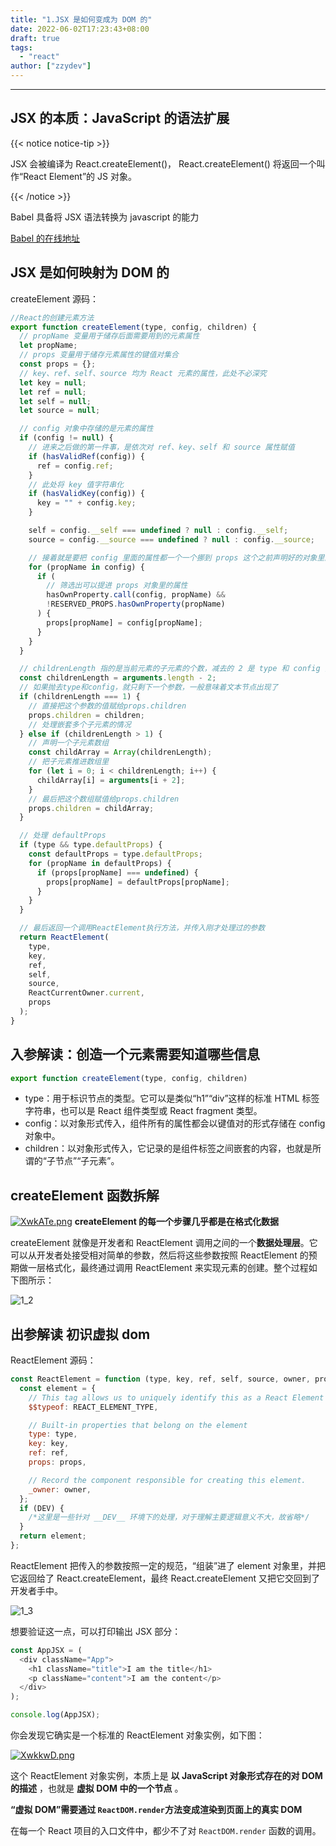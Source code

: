```yaml
---
title: "1.JSX 是如何变成为 DOM 的"
date: 2022-06-02T17:23:43+08:00
draft: true
tags:
  - "react"
author: ["zzydev"]
---
```


---

## JSX 的本质：JavaScript 的语法扩展

{{< notice notice-tip >}}

JSX 会被编译为 React.createElement()， React.createElement() 将返回一个叫作“React Element”的 JS 对象。

{{< /notice >}}

Babel 具备将 JSX 语法转换为 javascript 的能力

[Babel 的在线地址](https://babeljs.io/repl#?browsers=defaults%2C%20not%20ie%2011%2C%20not%20ie_mob%2011&build=&builtIns=false&corejs=3.21&spec=false&loose=false&code_lz=Q&debug=false&forceAllTransforms=false&shippedProposals=false&circleciRepo=&evaluate=false&fileSize=false&timeTravel=false&sourceType=module&lineWrap=true&presets=env%2Creact%2Cstage-2&prettier=false&targets=&version=7.18.4&externalPlugins=&assumptions=%7B%7D)

## JSX 是如何映射为 DOM 的

createElement 源码：

```javascript
//React的创建元素方法
export function createElement(type, config, children) {
  // propName 变量用于储存后面需要用到的元素属性
  let propName;
  // props 变量用于储存元素属性的键值对集合
  const props = {};
  // key、ref、self、source 均为 React 元素的属性，此处不必深究
  let key = null;
  let ref = null;
  let self = null;
  let source = null;

  // config 对象中存储的是元素的属性
  if (config != null) {
    // 进来之后做的第一件事，是依次对 ref、key、self 和 source 属性赋值
    if (hasValidRef(config)) {
      ref = config.ref;
    }
    // 此处将 key 值字符串化
    if (hasValidKey(config)) {
      key = "" + config.key;
    }

    self = config.__self === undefined ? null : config.__self;
    source = config.__source === undefined ? null : config.__source;

    // 接着就是要把 config 里面的属性都一个一个挪到 props 这个之前声明好的对象里面
    for (propName in config) {
      if (
        // 筛选出可以提进 props 对象里的属性
        hasOwnProperty.call(config, propName) &&
        !RESERVED_PROPS.hasOwnProperty(propName)
      ) {
        props[propName] = config[propName];
      }
    }
  }

  // childrenLength 指的是当前元素的子元素的个数，减去的 2 是 type 和 config 两个参数占用的长度
  const childrenLength = arguments.length - 2;
  // 如果抛去type和config，就只剩下一个参数，一般意味着文本节点出现了
  if (childrenLength === 1) {
    // 直接把这个参数的值赋给props.children
    props.children = children;
    // 处理嵌套多个子元素的情况
  } else if (childrenLength > 1) {
    // 声明一个子元素数组
    const childArray = Array(childrenLength);
    // 把子元素推进数组里
    for (let i = 0; i < childrenLength; i++) {
      childArray[i] = arguments[i + 2];
    }
    // 最后把这个数组赋值给props.children
    props.children = childArray;
  }

  // 处理 defaultProps
  if (type && type.defaultProps) {
    const defaultProps = type.defaultProps;
    for (propName in defaultProps) {
      if (props[propName] === undefined) {
        props[propName] = defaultProps[propName];
      }
    }
  }

  // 最后返回一个调用ReactElement执行方法，并传入刚才处理过的参数
  return ReactElement(
    type,
    key,
    ref,
    self,
    source,
    ReactCurrentOwner.current,
    props
  );
}
```

## 入参解读：创造一个元素需要知道哪些信息

```javascript
export function createElement(type, config, children)
```

- type：用于标识节点的类型。它可以是类似“h1”“div”这样的标准 HTML 标签字符串，也可以是 React 组件类型或 React fragment 类型。
- config：以对象形式传入，组件所有的属性都会以键值对的形式存储在 config 对象中。
- children：以对象形式传入，它记录的是组件标签之间嵌套的内容，也就是所谓的“子节点”“子元素”。

## createElement 函数拆解

[![XwkATe.png](https://s1.ax1x.com/2022/06/05/XwkATe.png)](https://imgtu.com/i/XwkATe)
**createElement 的每一个步骤几乎都是在格式化数据**

createElement 就像是开发者和 ReactElement 调用之间的一个**数据处理层**。它可以从开发者处接受相对简单的参数，然后将这些参数按照 ReactElement 的预期做一层格式化，最终通过调用 ReactElement 来实现元素的创建。整个过程如下图所示：

![1_2](https://github.com/zzydev/zzydev_blog_img/blob/master/headfirstreact/1_2.png?raw=true)

## 出参解读 初识虚拟 dom

ReactElement 源码：

```javascript
const ReactElement = function (type, key, ref, self, source, owner, props) {
  const element = {
    // This tag allows us to uniquely identify this as a React Element
    $$typeof: REACT_ELEMENT_TYPE,

    // Built-in properties that belong on the element
    type: type,
    key: key,
    ref: ref,
    props: props,

    // Record the component responsible for creating this element.
    _owner: owner,
  };
  if (DEV) {
    /*这里是一些针对 __DEV__ 环境下的处理，对于理解主要逻辑意义不大，故省略*/
  }
  return element;
};
```

ReactElement 把传入的参数按照一定的规范，“组装”进了 element 对象里，并把它返回给了 React.createElement，最终 React.createElement 又把它交回到了开发者手中。

![1_3](https://github.com/zzydev/zzydev_blog_img/blob/master/headfirstreact/1_3.png?raw=true)

想要验证这一点，可以打印输出 JSX 部分：

```javascript
const AppJSX = (
  <div className="App">
    <h1 className="title">I am the title</h1>
    <p className="content">I am the content</p>
  </div>
);

console.log(AppJSX);
```

你会发现它确实是一个标准的 ReactElement 对象实例，如下图：

[![XwkkwD.png](https://s1.ax1x.com/2022/06/05/XwkkwD.png)](https://imgtu.com/i/XwkkwD)

这个 ReactElement 对象实例，本质上是 **以 JavaScript 对象形式存在的对 DOM 的描述** ，也就是 **虚拟 DOM 中的一个节点** 。

**“虚拟 DOM”**需要通过 `ReactDOM.render`方法变成**渲染到页面上的真实 DOM**

在每一个 React 项目的入口文件中，都少不了对 `ReactDOM.render` 函数的调用。
